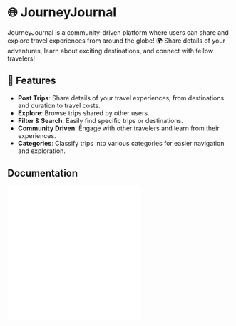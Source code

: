 # 🌐 JourneyJournal

JourneyJournal is a community-driven platform where users can share and explore travel experiences from around the globe! 🌍 Share details of your adventures, learn about exciting destinations, and connect with fellow travelers!

## 🚀 Features

- **Post Trips**: Share details of your travel experiences, from destinations and duration to travel costs.
- **Explore**: Browse trips shared by other users.
- **Filter & Search**: Easily find specific trips or destinations.
- **Community Driven**: Engage with other travelers and learn from their experiences.
- **Categories**: Classify trips into various categories for easier navigation and exploration.

## Documentation
![Data Dictionary](./docs/DataDictionary.md)
![Queries](./docs/Queries.md)
